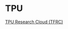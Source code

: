 []()
# TPU
[TPU Research Cloud (TFRC)](https://medium.com/google-developer-experts/tensorflow-research-cloud-7657cf02811e)